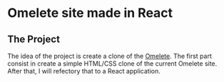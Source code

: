 # Omelete site made in React

## The Project
The idea of the project is create a clone of the [Omelete](https://omelete.com.br). The first part consist in create a simple HTML/CSS clone of the current Omelete site. After that, I will refectory that to a React application.
